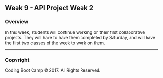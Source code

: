 ## Week 9 - API Project Week 2 

### Overview
In this week, students will continue working on their first collaborative projects. They will have to have them completed by Saturday, and will have the first two classes of the week to work on them.

-------

### Copyright 

Coding Boot Camp &copy; 2017. All Rights Reserved.
